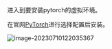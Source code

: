 进入到要安装pytorch的虚拟环境。

在官网[PyTorch](https://pytorch.org/)进行选择配置后安装。

![image-20230710122035367](https://cdn.789ak.com/img/image-20230710122035367.png)
